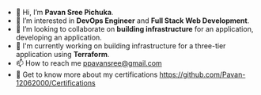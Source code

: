 - 👋 Hi, I’m **Pavan Sree Pichuka**.
- 👀 I’m interested in **DevOps Engineer** and **Full Stack Web Development**.
- 💞️ I’m looking to collaborate on **building infrastructure** for an application, developing an application.
- 🔭 I'm currently working on building infrastructure for a three-tier application using **Terraform**.
- 📫 How to reach me ppavansree@gmail.com
- 🏅 Get to know more about my certifications https://github.com/Pavan-12062000/Certifications
<!---
Pavan-12062000/Pavan-12062000 is a ✨ special ✨ repository because its `README.md` (this file) appears on your GitHub profile.
You can click the Preview link to take a look at your changes.
--->
